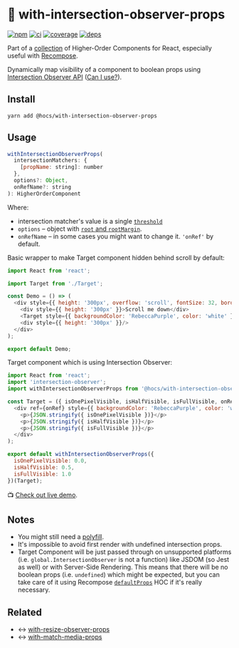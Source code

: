 # :eyes: with-intersection-observer-props

[![npm](https://img.shields.io/npm/v/@hocs/with-intersection-observer-props.svg?style=flat-square)](https://www.npmjs.com/package/@hocs/with-intersection-observer-props) [![ci](https://img.shields.io/travis/deepsweet/hocs/master.svg?style=flat-square)](https://travis-ci.org/deepsweet/hocs) [![coverage](https://img.shields.io/codecov/c/github/deepsweet/hocs/master.svg?style=flat-square)](https://codecov.io/github/deepsweet/hocs) [![deps](https://david-dm.org/deepsweet/hocs.svg?path=packages/with-intersection-observer-props&style=flat-square)](https://david-dm.org/deepsweet/hocs?path=packages/with-intersection-observer-props)

Part of a [collection](https://github.com/deepsweet/hocs) of Higher-Order Components for React, especially useful with [Recompose](https://github.com/acdlite/recompose).

Dynamically map visibility of a component to boolean props using [Intersection Observer API](https://developer.mozilla.org/en-US/docs/Web/API/Intersection_Observer_API) ([Can I use?](https://caniuse.com/#feat=intersectionobserver)).

## Install

```
yarn add @hocs/with-intersection-observer-props
```

## Usage

```js
withIntersectionObserverProps(
  intersectionMatchers: {
    [propName: string]: number
  },
  options?: Object,
  onRefName?: string
): HigherOrderComponent
```

Where:
* intersection matcher's value is a single [`threshold`](https://developer.mozilla.org/en-US/docs/Web/API/Intersection_Observer_API#Thresholds)
* `options` – object with [`root` and `rootMargin`](https://developer.mozilla.org/en-US/docs/Web/API/Intersection_Observer_API#The_intersection_root_and_root_margin).
* `onRefName` – in some cases you might want to change it. `'onRef'` by default.

Basic wrapper to make Target component hidden behind scroll by default:

```js
import React from 'react';

import Target from './Target';

const Demo = () => (
  <div style={{ height: '300px', overflow: 'scroll', fontSize: 32, border: '1px solid black' }}>
    <div style={{ height: '300px' }}>Scroll me down</div>
    <Target style={{ backgroundColor: 'RebeccaPurple', color: 'white' }}/>
    <div style={{ height: '300px' }}/>
  </div>
);

export default Demo;
```

Target component which is using Intersection Observer:

```js
import React from 'react';
import 'intersection-observer';
import withIntersectionObserverProps from '@hocs/with-intersection-observer-props';

const Target = ({ isOnePixelVisible, isHalfVisible, isFullVisible, onRef }) => (
  <div ref={onRef} style={{ backgroundColor: 'RebeccaPurple', color: 'white' }}>
    <p>{JSON.stringify({ isOnePixelVisible })}</p>
    <p>{JSON.stringify({ isHalfVisible })}</p>
    <p>{JSON.stringify({ isFullVisible })}</p>
  </div>
);

export default withIntersectionObserverProps({
  isOnePixelVisible: 0.0,
  isHalfVisible: 0.5,
  isFullVisible: 1.0
})(Target);
```

:tv: [Check out live demo](https://codesandbox.io/s/p9npqy54jx).

## Notes

* You might still need a [polyfill](https://github.com/WICG/IntersectionObserver/tree/gh-pages/polyfill).
* It's impossible to avoid first render with undefined intersection props.
* Target Component will be just passed through on unsupported platforms (i.e. `global.IntersectionObserver` is not a function) like JSDOM (so Jest as well) or with Server-Side Rendering. This means that there will be no boolean props (i.e. `undefined`) which might be expected, but you can take care of it using Recompose [`defaultProps`](https://github.com/acdlite/recompose/blob/master/docs/API.md#defaultprops) HOC if it's really necessary.

## Related

* :left_right_arrow: [with-resize-observer-props](../with-resize-observer-props)
* :left_right_arrow: [with-match-media-props](../with-match-media-props)
